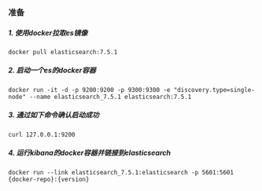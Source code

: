 ### 准备
##### 1. 使用docker拉取es镜像
    docker pull elasticsearch:7.5.1
##### 2. 启动一个es的docker容器
    docker run -it -d -p 9200:9200 -p 9300:9300 -e "discovery.type=single-node" --name elasticsearch_7.5.1 elasticsearch:7.5.1
##### 3. 通过如下命令确认启动成功
    curl 127.0.0.1:9200
##### 4. 运行kibana的docker容器并链接到elasticsearch
    docker run --link elasticsearch_7.5.1:elasticsearch -p 5601:5601 {docker-repo}:{version}
